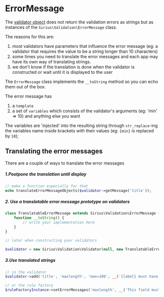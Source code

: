 # ErrorMessage

The [validator object](validator.md) does not return the validation errors as strings but as instances of the `Sirius\Validation\ErrorMessage` class.

The reasons for this are:

1. most validators have parameters that influence the error message (eg: a validator that requires the value to be a string longer than 10 characters)
2. some times you need to translate the error messages and each app may have its own way of translating strings.
3. we don't know if the translation is done when the validator is constructed or wait until it is displayed to the user

The `ErrorMessage` class implements the `__toString` method so you can echo them out of the box.

The error message has

1. a `template`
2. a set of `variables` which consists of the validator's arguments (eg: 'min' => 10) and anything else you want

The variables are 'injected' into the resulting string through `str_replace`-ing the variables name inside brackets with their values (eg: `{min}` is replaced by `10`);

## Translating the error messages

There are a couple of ways to translate the error messages

##### 1.Postpone the translation until display

```php
// make a function especially for that
echo translateErrorMessageObjects($validator->getMessage('title'));
```

##### 2. Use a translatable error message prototype on validators

```php
class TranslatableErrorMessage extends Sirius\Validation\ErrorMessage {
	function __toString() {
		// write your implementation here
	}
}

// later when constructing your validators

$validator = new Sirius\Validation\Validator(null, new TranslatableErrorMessage);
```

##### 3.Use translated strings

```php
// in the validator
$validator->add('title', 'maxlength', 'max=100', __('{label} must have less than {max} characters'), __('Title'));

// or the rule factory
$ruleFactoryInstance->setErrorMessages('maxlength', __('This field must have less than {max} characters'), __('{label} must have less than {max} characters'));
```
